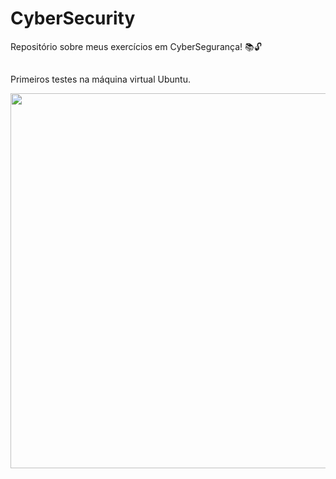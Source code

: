 # CyberSecurity

Repositório sobre meus exercícios em CyberSegurança! 📚🔓
##
Primeiros testes na máquina virtual Ubuntu.

<div>
  <img src=https://user-images.githubusercontent.com/61276577/185259659-31d742a8-4498-44bd-9035-3a6afcbe3fe8.JPG width= "600px" /> 
</div>
